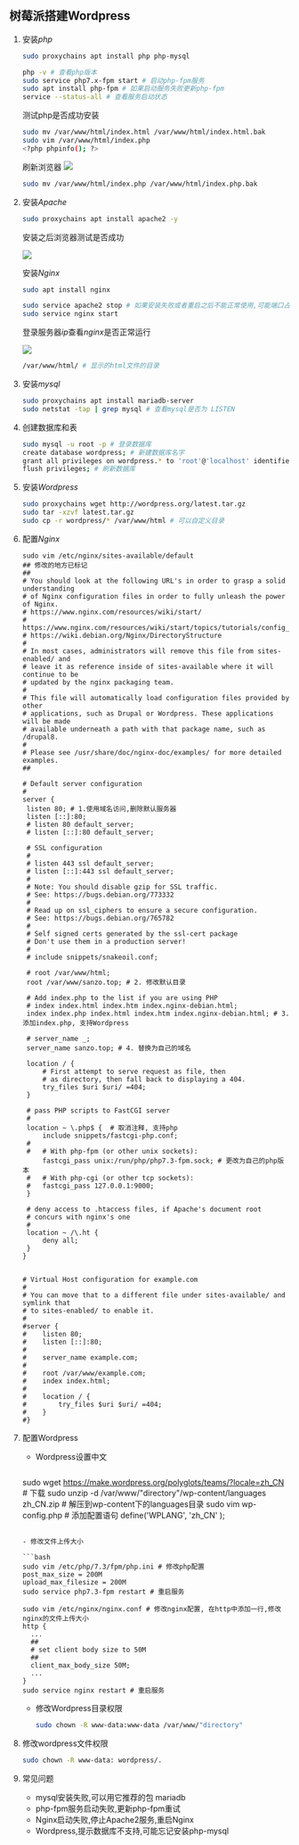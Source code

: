 ## 树莓派搭建Wordpress

1. 安装$php$

   ```bash
   sudo proxychains apt install php php-mysql
   ```
   ```bash
   php -v # 查看php版本
   sudo service php7.x-fpm start # 启动php-fpm服务
   sudo apt install php-fpm # 如果启动服务失败更新php-fpm
   service --status-all # 查看服务启动状态
   ```

   测试php是否成功安装

   ```bash
   sudo mv /var/www/html/index.html /var/www/html/index.html.bak
   sudo vim /var/www/html/index.php
   <?php phpinfo(); ?>
   ```
   刷新浏览器
   ![](./img/wordpress-2.png)

   ```bash
   sudo mv /var/www/html/index.php /var/www/html/index.php.bak
   ```
   

   
2. 安装$Apache$

      ```bash
      sudo proxychains apt install apache2 -y
      ```

      安装之后浏览器测试是否成功

      ![](./img/wordpress-1.png)

      安装$Nginx$

      ```bash
      sudo apt install nginx
      
      sudo service apache2 stop # 如果安装失败或者重启之后不能正常使用,可能端口占用
      sudo service nginx start
      ```

      登录服务器$ip$查看$nginx$是否正常运行

      ![](img/wordpress-3.png)

      ``` bash
      /var/www/html/ # 显示的html文件的目录
      ```

3. 安装$mysql$

   ```bash
   sudo proxychains apt install mariadb-server
   sudo netstat -tap | grep mysql # 查看mysql是否为 LISTEN
   ```

4. 创建数据库和表

    ```bash
    sudo mysql -u root -p # 登录数据库
    create database wordpress; # 新建数据库名字
    grant all privileges on wordpress.* to 'root'@'localhost' identified by 'Your password'; # 把数据库权限授予root账户
    flush privileges; # 刷新数据库
    ```

5. 安装$Wordpress$
   ```bash
   sudo proxychains wget http://wordpress.org/latest.tar.gz 
   sudo tar -xzvf latest.tar.gz
   sudo cp -r wordpress/* /var/www/html # 可以自定义目录
   ```

6. 配置$Nginx$

   ```
   sudo vim /etc/nginx/sites-available/default
   ## 修改的地方已标记
   ##
   # You should look at the following URL's in order to grasp a solid understanding
   # of Nginx configuration files in order to fully unleash the power of Nginx.
   # https://www.nginx.com/resources/wiki/start/
   # https://www.nginx.com/resources/wiki/start/topics/tutorials/config_pitfalls/
   # https://wiki.debian.org/Nginx/DirectoryStructure
   #
   # In most cases, administrators will remove this file from sites-enabled/ and
   # leave it as reference inside of sites-available where it will continue to be
   # updated by the nginx packaging team.
   #
   # This file will automatically load configuration files provided by other
   # applications, such as Drupal or Wordpress. These applications will be made
   # available underneath a path with that package name, such as /drupal8.
   #
   # Please see /usr/share/doc/nginx-doc/examples/ for more detailed examples.
   ##
   
   # Default server configuration
   #
   server {
   	listen 80; # 1.使用域名访问,删除默认服务器
   	listen [::]:80;
   	# listen 80 default_server;
   	# listen [::]:80 default_server;
   
   	# SSL configuration
   	#
   	# listen 443 ssl default_server;
   	# listen [::]:443 ssl default_server;
   	#
   	# Note: You should disable gzip for SSL traffic.
   	# See: https://bugs.debian.org/773332
   	#
   	# Read up on ssl_ciphers to ensure a secure configuration.
   	# See: https://bugs.debian.org/765782
   	#
   	# Self signed certs generated by the ssl-cert package
   	# Don't use them in a production server!
   	#
   	# include snippets/snakeoil.conf;
   
   	# root /var/www/html; 
   	root /var/www/sanzo.top; # 2. 修改默认目录
   
   	# Add index.php to the list if you are using PHP
   	# index index.html index.htm index.nginx-debian.html;
   	index index.php index.html index.htm index.nginx-debian.html; # 3. 添加index.php, 支持Wordpress
   
   	# server_name _;
   	server_name sanzo.top; # 4. 替换为自己的域名
   
   	location / {
   		# First attempt to serve request as file, then
   		# as directory, then fall back to displaying a 404.
   		try_files $uri $uri/ =404;
   	}
   
   	# pass PHP scripts to FastCGI server
   	#
   	location ~ \.php$ {  # 取消注释, 支持php
   		include snippets/fastcgi-php.conf;
   	#
   	#	# With php-fpm (or other unix sockets):
   		fastcgi_pass unix:/run/php/php7.3-fpm.sock; # 更改为自己的php版本
   	#	# With php-cgi (or other tcp sockets):
   	#	fastcgi_pass 127.0.0.1:9000;
   	}
   
   	# deny access to .htaccess files, if Apache's document root
   	# concurs with nginx's one
   	#
   	location ~ /\.ht {
   		deny all;
   	}
   }
   
   
   # Virtual Host configuration for example.com
   #
   # You can move that to a different file under sites-available/ and symlink that
   # to sites-enabled/ to enable it.
   #
   #server {
   #	listen 80;
   #	listen [::]:80;
   #
   #	server_name example.com;
   #
   #	root /var/www/example.com;
   #	index index.html;
   #
   #	location / {
   #		try_files $uri $uri/ =404;
   #	}
   #}
   ```
   

   
7. 配置Wordpress

   - Wordpress设置中文
   
      ```bash
   sudo wget https://make.wordpress.org/polyglots/teams/?locale=zh_CN # 下载
   sudo unzip -d /var/www/"directory"/wp-content/languages zh_CN.zip # 解压到wp-content下的languages目录
   sudo vim wp-config.php # 添加配置语句
   define('WPLANG', 'zh_CN' );
      ```
      
   - 修改文件上传大小
   
      ```bash
      sudo vim /etc/php/7.3/fpm/php.ini # 修改php配置
   post_max_size = 200M
      upload_max_filesize = 200M
      sudo service php7.3-fpm restart # 重启服务
      
      sudo vim /etc/nginx/nginx.conf # 修改nginx配置, 在http中添加一行,修改nginx的文件上传大小
      http {
      	...
      	##
      	# set client body size to 50M
      	##
      	client_max_body_size 50M;
      	...
      }	
      sudo service nginx restart # 重启服务
      ```
   
   - 修改Wordpress目录权限
   
     ```bash
     sudo chown -R www-data:www-data /var/www/"directory"
     ```
   
     
   
8. 修改wordpress文件权限

   ```bash
   sudo chown -R www-data: wordpress/.
   ```

9. 常见问题

    - mysql安装失败,可以用它推荐的包 mariadb
    - php-fpm服务启动失败,更新php-fpm重试
    - Nginx启动失败,停止Apache2服务,重启Nginx
    - Wordpress,提示数据库不支持,可能忘记安装php-mysql

​       